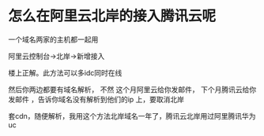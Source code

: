 # 怎么在阿里云北岸的接入腾讯云呢


一个域名两家的主机都一起用

阿里云控制台→北岸→新增接入

楼上正解。此方法可以多idc同时在线

然后你两边都要有域名解析， 不然 这个月阿里云给你发邮件， 下个月腾讯云给你发邮件 ，告诉你域名没有解析到他们的ip 上，要取消北岸 

套cdn，随便解析，我用这个方法北岸域名一年了，腾讯云北岸用过阿里腾讯华为uc
